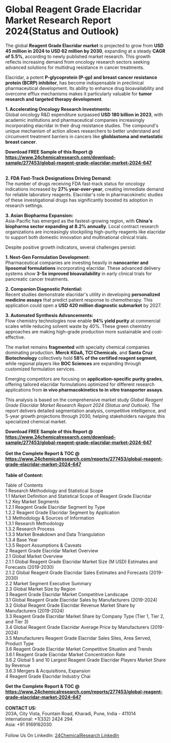 <h1>Global Reagent Grade Elacridar Market Research Report 2024(Status and Outlook)</h1><p>The global <strong>Reagent Grade Elacridar market</strong> is projected to grow from <strong>USD 45 million in 2024 to USD 62 million by 2030</strong>, expanding at a steady <strong>CAGR of 5.5%</strong>, according to newly published market research. This growth reflects increasing demand from oncology research sectors seeking advanced solutions for multidrug resistance in cancer treatments.</p><p>Elacridar, a potent <strong>P-glycoprotein (P-gp) and breast cancer resistance protein (BCRP) inhibitor</strong>, has become indispensable in preclinical pharmaceutical development. Its ability to enhance drug bioavailability and overcome efflux mechanisms makes it particularly valuable for <strong>tumor research and targeted therapy development</strong>.</p><p><strong>1. Accelerating Oncology Research Investments:</strong><br>
Global oncology R&amp;D expenditure surpassed <strong>USD 180 billion in 2023</strong>, with academic institutions and pharmaceutical companies increasingly incorporating elacridar in their drug resistance studies. The compound's unique mechanism of action allows researchers to better understand and circumvent treatment barriers in cancers like <strong>glioblastoma and metastatic breast cancer</strong>.</p><div><b>Download FREE Sample of this Report @ 
            <a href="https://www.24chemicalresearch.com/download-sample/277453/global-reagent-grade-elacridar-market-2024-647">
            https://www.24chemicalresearch.com/download-sample/277453/global-reagent-grade-elacridar-market-2024-647</a></b></div><br><p><strong>2. FDA Fast-Track Designations Driving Demand:</strong><br>
The number of drugs receiving FDA fast-track status for oncology indications increased by <strong>27% year-over-year</strong>, creating immediate demand for reliable laboratory reagents. Elacridar's role in pharmacokinetic studies of these investigational drugs has significantly boosted its adoption in research settings.</p><p><strong>3. Asian Biopharma Expansion:</strong><br>
Asia-Pacific has emerged as the fastest-growing region, with <strong>China's biopharma sector expanding at 8.2% annually</strong>. Local contract research organizations are increasingly stockpiling high-purity reagents like elacridar to support both domestic innovation and multinational clinical trials.</p><p>Despite positive growth indicators, several challenges persist:</p><p><strong>1. Next-Gen Formulation Development:</strong><br>
Pharmaceutical companies are investing heavily in <strong>nanocarrier and liposomal formulations</strong> incorporating elacridar. These advanced delivery systems show <strong>3-5x improved bioavailability</strong> in early clinical trials for pancreatic cancer treatments.</p><p><strong>2. Companion Diagnostic Potential:</strong><br>
Recent studies demonstrate elacridar's utility in developing <strong>personalized medicine assays</strong> that predict patient response to chemotherapy. This application could open a <strong>USD 420 million diagnostic submarket</strong> by 2027.</p><p><strong>3. Automated Synthesis Advancements:</strong><br>
Flow chemistry technologies now enable <strong>94% yield purity</strong> at commercial scales while reducing solvent waste by 40%. These green chemistry approaches are making high-grade production more sustainable and cost-effective.</p><p>The market remains <strong>fragmented</strong> with specialty chemical companies dominating production. <strong>Merck KGaA, TCI Chemicals</strong>, and <strong>Santa Cruz Biotechnology</strong> collectively hold <strong>58% of the certified reagent segment</strong>, while regional players like <strong>BOC Sciences</strong> are expanding through customized formulation services.</p><p>Emerging competitors are focusing on <strong>application-specific purity grades</strong>, offering tailored elacridar formulations optimized for different research applications from <strong>in vivo pharmacokinetics to in vitro transporter assays</strong>.</p><p>This analysis is based on the comprehensive market study <em>Global Reagent Grade Elacridar Market Research Report 2024 (Status and Outlook)</em>. The report delivers detailed segmentation analysis, competitive intelligence, and 5-year growth projections through 2030, helping stakeholders navigate this specialized chemical market.</p><div><b>Download FREE Sample of this Report @ 
            <a href="https://www.24chemicalresearch.com/download-sample/277453/global-reagent-grade-elacridar-market-2024-647">
            https://www.24chemicalresearch.com/download-sample/277453/global-reagent-grade-elacridar-market-2024-647</a></b></div><br><div><b>Get the Complete Report & TOC @ 
            <a href="https://www.24chemicalresearch.com/reports/277453/global-reagent-grade-elacridar-market-2024-647">
            https://www.24chemicalresearch.com/reports/277453/global-reagent-grade-elacridar-market-2024-647</a></b></div><br>
            <b>Table of Content:</b><p>Table of Contents<br />
1 Research Methodology and Statistical Scope<br />
1.1 Market Definition and Statistical Scope of Reagent Grade Elacridar<br />
1.2 Key Market Segments<br />
1.2.1 Reagent Grade Elacridar Segment by Type<br />
1.2.2 Reagent Grade Elacridar Segment by Application<br />
1.3 Methodology & Sources of Information<br />
1.3.1 Research Methodology<br />
1.3.2 Research Process<br />
1.3.3 Market Breakdown and Data Triangulation<br />
1.3.4 Base Year<br />
1.3.5 Report Assumptions & Caveats<br />
2 Reagent Grade Elacridar Market Overview<br />
2.1 Global Market Overview<br />
2.1.1 Global Reagent Grade Elacridar Market Size (M USD) Estimates and Forecasts (2019-2030)<br />
2.1.2 Global Reagent Grade Elacridar Sales Estimates and Forecasts (2019-2030)<br />
2.2 Market Segment Executive Summary<br />
2.3 Global Market Size by Region<br />
3 Reagent Grade Elacridar Market Competitive Landscape<br />
3.1 Global Reagent Grade Elacridar Sales by Manufacturers (2019-2024)<br />
3.2 Global Reagent Grade Elacridar Revenue Market Share by Manufacturers (2019-2024)<br />
3.3 Reagent Grade Elacridar Market Share by Company Type (Tier 1, Tier 2, and Tier 3)<br />
3.4 Global Reagent Grade Elacridar Average Price by Manufacturers (2019-2024)<br />
3.5 Manufacturers Reagent Grade Elacridar Sales Sites, Area Served, Product Type<br />
3.6 Reagent Grade Elacridar Market Competitive Situation and Trends<br />
3.6.1 Reagent Grade Elacridar Market Concentration Rate<br />
3.6.2 Global 5 and 10 Largest Reagent Grade Elacridar Players Market Share by Revenue<br />
3.6.3 Mergers & Acquisitions, Expansion<br />
4 Reagent Grade Elacridar Industry Chai</p><div><b>Get the Complete Report & TOC @ 
            <a href="https://www.24chemicalresearch.com/reports/277453/global-reagent-grade-elacridar-market-2024-647">
            https://www.24chemicalresearch.com/reports/277453/global-reagent-grade-elacridar-market-2024-647</a></b></div><br><b>CONTACT US:</b><br>
            203A, City Vista, Fountain Road, Kharadi, Pune, India - 411014<br>
            International: +1(332) 2424 294<br>
            Asia: +91 9169162030 <br><br>
            Follow Us On LinkedIn: <a href="https://www.linkedin.com/company/24chemicalresearch/">24ChemicalResearch LinkedIn</a>